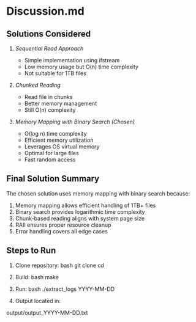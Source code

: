 # Discussion.md

## Solutions Considered

1. *Sequential Read Approach*
   - Simple implementation using ifstream
   - Low memory usage but O(n) time complexity
   - Not suitable for 1TB files

2. *Chunked Reading*
   - Read file in chunks
   - Better memory management
   - Still O(n) complexity

3. *Memory Mapping with Binary Search (Chosen)*
   - O(log n) time complexity
   - Efficient memory utilization
   - Leverages OS virtual memory
   - Optimal for large files
   - Fast random access

## Final Solution Summary

The chosen solution uses memory mapping with binary search because:
1. Memory mapping allows efficient handling of 1TB+ files
2. Binary search provides logarithmic time complexity
3. Chunk-based reading aligns with system page size
4. RAII ensures proper resource cleanup
5. Error handling covers all edge cases

## Steps to Run

1. Clone repository:
bash
git clone <repository-url>
cd <repository-name>


2. Build:
bash
make


3. Run:
bash
./extract_logs YYYY-MM-DD


4. Output located in:

output/output_YYYY-MM-DD.txt
